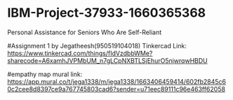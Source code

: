 # IBM-Project-37933-1660365368
Personal Assistance for Seniors Who Are Self-Reliant

#Assignment 1 by Jegatheesh(950519104018)
Tinkercad Link: https://www.tinkercad.com/things/fIdVzdbbWMe?sharecode=A6xamhJVPMbUM_n7gLCpNXBTLSjEhurO5njwrqwHBDU


#empathy map
mural link: https://app.mural.co/t/jega1338/m/jega1338/1663406459414/602fb2845c60c2cee8d8397ce9a767745803cad6?sender=u71eec89111c96e463ff62058
